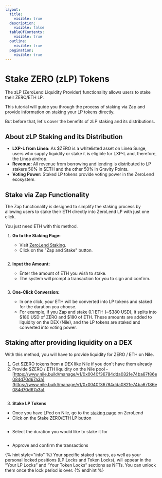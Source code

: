 ```yaml
---
layout:
  title:
    visible: true
  description:
    visible: false
  tableOfContents:
    visible: true
  outline:
    visible: true
  pagination:
    visible: true
---
```


# Stake ZERO (zLP) Tokens

The zLP (ZeroLend Liquidity Provider) functionality allows users to stake their ZERO/ETH LP.

This tutorial will guide you through the process of staking via Zap and provide information on staking your LP tokens directly.

But before that, let's cover the benefits of zLP staking and its distributions.

## **About zLP Staking and its Distribution**

* **LXP-L from Linea:** As $ZERO is a whitelisted asset on Linea Surge, users who supply liquidity or stake it is eligible for LXP-L and, therefore, the Linea airdrop.
* **Revenue:** All revenue from borrowing and lending is distributed to LP stakers 50% in $ETH and the other 50% in Gravity Points.
* **Voting Power:** Staked LP tokens provide voting power in the ZeroLend ecosystem.

## **Stake via Zap Functionality**

The Zap functionality is designed to simplify the staking process by allowing users to stake their ETH directly into ZeroLend LP with just one click.

You just need ETH with this method.

1.  **Go to the Staking Page:**

    * Visit [ZeroLend Staking](https://app.zerolend.xyz/stake/?marketName=proto_linea_v3).
    * Click on the "Zap and Stake" button.



    <figure><img src="../.gitbook/assets/Screenshot 2024-08-12 at 5.38.05 PM.png" alt=""><figcaption></figcaption></figure>
2.  **Input the Amount:**

    * Enter the amount of ETH you wish to stake.
    * The system will prompt a transaction for you to sign and confirm.

    <figure><img src="../.gitbook/assets/Screenshot 2024-08-12 at 5.37.57 PM.png" alt=""><figcaption></figcaption></figure>
3. **One-Click Conversion:**
   * In one click, your ETH will be converted into LP tokens and staked for the duration you choose.
   * For example, if you Zap and stake 0.1 ETH (\~$380 USD), it splits into $180 USD of ZERO and $180 of ETH. These amounts are added to liquidity on the DEX (Nile), and the LP tokens are staked and converted into voting power.

## **Staking after providing liquidity on a DEX**

With this method, you will have to provide liquidity for ZERO / ETH on Nile.

1. Get $ZERO tokens from a DEX like Nile if you don't have them already
2. Provide $ZERO / ETH liquidity on the Nile pool - [https://www.nile.build/manage/v1/0x0040f36784dda0821e74ba67f86e084d70d67a3a](https://www.nile.build/manage/v1/0x0040f36784dda0821e74ba67f86e084d70d67a3a)

<figure><img src="../.gitbook/assets/Screenshot 2024-08-12 at 5.59.52 PM.png" alt=""><figcaption></figcaption></figure>

3. **Stake LP Tokens**

* Once you have LPed on Nile, go to the [staking page](https://app.zerolend.xyz/stake/?marketName=proto_linea_v3) on ZeroLend
* Click on the Stake ZERO/ETH LP button

<figure><img src="../.gitbook/assets/Screenshot 2024-08-12 at 6.37.27 PM.png" alt=""><figcaption></figcaption></figure>

* Select the duration you would like to stake it for

<figure><img src="../.gitbook/assets/Screenshot 2024-08-12 at 6.38.57 PM.png" alt=""><figcaption></figcaption></figure>

* Approve and confirm the transactions

{% hint style="info" %}
Your specific staked shares, as well as your personal locked positions (LP Locks and Token Locks), will appear in the “Your LP Locks” and “Your Token Locks” sections as NFTs. You can unlock them once the lock period is over.
{% endhint %}
